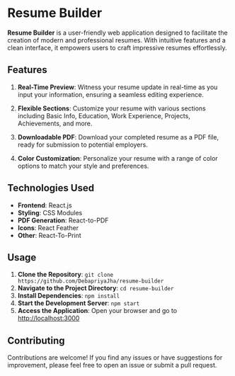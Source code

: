 # **Resume Builder**

**Resume Builder** is a user-friendly web application designed to facilitate the creation of modern and professional resumes. With intuitive features and a clean interface, it empowers users to craft impressive resumes effortlessly.

## **Features**

1. **Real-Time Preview**: Witness your resume update in real-time as you input your information, ensuring a seamless editing experience.
   
2. **Flexible Sections**: Customize your resume with various sections including Basic Info, Education, Work Experience, Projects, Achievements, and more.
   
3. **Downloadable PDF**: Download your completed resume as a PDF file, ready for submission to potential employers.
   
4. **Color Customization**: Personalize your resume with a range of color options to match your style and preferences.

## **Technologies Used**

- **Frontend**: React.js
- **Styling**: CSS Modules
- **PDF Generation**: React-to-PDF
- **Icons**: React Feather
- **Other**: React-To-Print

## **Usage**

1. **Clone the Repository**: `git clone https://github.com/DebapriyaJha/resume-builder`
2. **Navigate to the Project Directory**: `cd resume-builder`
3. **Install Dependencies**: `npm install`
4. **Start the Development Server**: `npm start`
5. **Access the Application**: Open your browser and go to [http://localhost:3000](http://localhost:3000)

## **Contributing**

Contributions are welcome! If you find any issues or have suggestions for improvement, please feel free to open an issue or submit a pull request.
